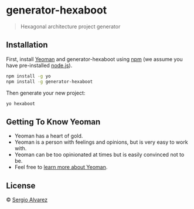# generator-hexaboot
> Hexagonal architecture project generator

## Installation

First, install [Yeoman](http://yeoman.io) and generator-hexaboot using [npm](https://www.npmjs.com/) (we assume you have pre-installed [node.js](https://nodejs.org/)).

```bash
npm install -g yo
npm install -g generator-hexaboot
```

Then generate your new project:

```bash
yo hexaboot
```

## Getting To Know Yeoman

 * Yeoman has a heart of gold.
 * Yeoman is a person with feelings and opinions, but is very easy to work with.
 * Yeoman can be too opinionated at times but is easily convinced not to be.
 * Feel free to [learn more about Yeoman](http://yeoman.io/).

## License

 © [Sergio Alvarez](https://github.com/sergioapi)


[npm-image]: https://badge.fury.io/js/generator-hexaboot.svg
[npm-url]: https://npmjs.org/package/generator-hexaboot
[travis-image]: https://travis-ci.com/sergioapi/generator-hexaboot.svg?branch=master
[travis-url]: https://travis-ci.com/sergioapi/generator-hexaboot
[daviddm-image]: https://david-dm.org/sergioapi/generator-hexaboot.svg?theme=shields.io
[daviddm-url]: https://david-dm.org/sergioapi/generator-hexaboot
